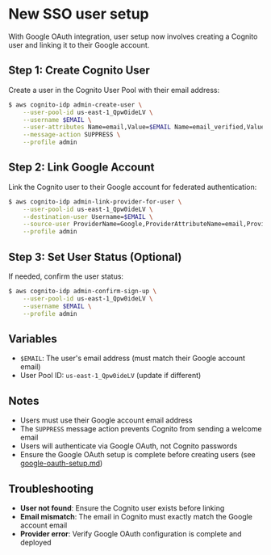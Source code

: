 # New SSO user setup

With Google OAuth integration, user setup now involves creating a Cognito user and linking it to their Google account.

## Step 1: Create Cognito User

Create a user in the Cognito User Pool with their email address:

```bash
$ aws cognito-idp admin-create-user \
    --user-pool-id us-east-1_Qpw0ideLV \
    --username $EMAIL \
    --user-attributes Name=email,Value=$EMAIL Name=email_verified,Value=true \
    --message-action SUPPRESS \
    --profile admin
```

## Step 2: Link Google Account

Link the Cognito user to their Google account for federated authentication:

```bash
$ aws cognito-idp admin-link-provider-for-user \
    --user-pool-id us-east-1_Qpw0ideLV \
    --destination-user Username=$EMAIL \
    --source-user ProviderName=Google,ProviderAttributeName=email,ProviderAttributeValue=$EMAIL \
    --profile admin
```

## Step 3: Set User Status (Optional)

If needed, confirm the user status:

```bash
$ aws cognito-idp admin-confirm-sign-up \
    --user-pool-id us-east-1_Qpw0ideLV \
    --username $EMAIL \
    --profile admin
```

## Variables

- `$EMAIL`: The user's email address (must match their Google account email)
- User Pool ID: `us-east-1_Qpw0ideLV` (update if different)

## Notes

- Users must use their Google account email address
- The `SUPPRESS` message action prevents Cognito from sending a welcome email
- Users will authenticate via Google OAuth, not Cognito passwords
- Ensure the Google OAuth setup is complete before creating users (see [google-oauth-setup.md](google-oauth-setup.md))

## Troubleshooting

- **User not found**: Ensure the Cognito user exists before linking
- **Email mismatch**: The email in Cognito must exactly match the Google account email
- **Provider error**: Verify Google OAuth configuration is complete and deployed
